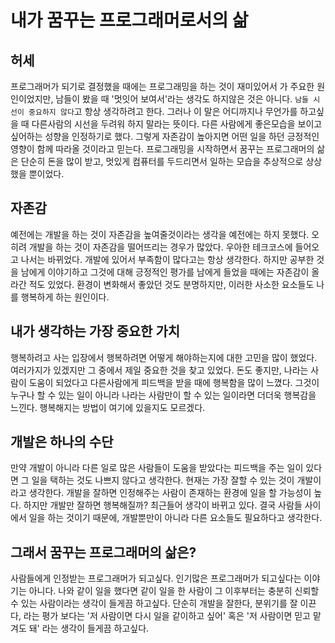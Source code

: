  # 내가 꿈꾸는 프로그래머로서의 삶

## 허세
프로그래머가 되기로 결정했을 때에는 프로그래밍을 하는 것이 재미있어서 가 주요한 원인이었지만, 남들이 봤을 때 '멋잇어 보여서'라는 생각도 하지않은 것은 아니다. 
`남들 시선이 중요하지 않다`고 항상 생각하려고 한다. 
그러나 이 말은 어디까지나 무언가를 하고싶을 때 다른사람의 시선을 두려워 하지 말라는 뜻이다. 
다른 사람에게 좋은모습을 보이고 싶어하는 성향을 인정하기로 했다. 
그렇게 자존감이 높아지면 어떤 일을 하던 긍정적인 영향이 함께 따라올 것이라고 믿는다.
프로그래밍을 시작하면서 꿈꾸는 프로그래머의 삶은 단순히 돈을 많이 받고, 멋있게 컴퓨터를 두드리면서 일하는 모습을 추상적으로 상상했을 뿐이었다.

## 자존감 
예전에는 개발을 하는 것이 자존감을 높여줄것이라는 생각을 예전에는 하지 못했다. 오히려 개발을 하는 것이 자존감을 떨어뜨리는 경우가 많았다. 
우아한 테크코스에 들어오고 나서는 바뀌었다. 개발에 있어서 부족함이 많다고는 항상 생각한다. 
하지만 공부한 것을 남에게 이야기하고 그것에 대해 긍정적인 평가를 남에게 들었을 때에는 자존감이 올라간 적도 있었다.
환경이 변화해서 좋았던 것도 분명하지만, 이러한 사소한 요소들도 나를 행복하게 하는 원인이다. 

## 내가 생각하는 가장 중요한 가치
행복하려고 사는 입장에서 행복하려면 어떻게 해야하는지에 대한 고민을 많이 했었다. 여러가지가 있겠지만 그 중에서 제일 중요한 것을 찾고 있었다.
돈도 좋지만, 나라는 사람이 도움이 되었다고 다른사람에게 피드백을 받을 때에 행복함을 많이 느꼈다. 
그것이 누구나 할 수 있는 일이 아니라 나라는 사람만이 할 수 있는 일이라면 더더욱 행복감을 느낀다. 행복해지는 방법이 여기에 있을지도 모르겠다.

## 개발은 하나의 수단
만약 개발이 아니라 다른 일로 많은 사람들이 도움을 받았다는 피드백을 주는 일이 있다면 그 일을 택하는 것도 나쁘지 않다고 생각한다. 
현재는 가장 잘할 수 있는 것이 개발이라고 생각한다. 
개발을 잘하면 인정해주는 사람이 존재하는 환경에 일을 할 가능성이 높다.
하지만 개발만 잘하면 행복해질까? 최근들어 생각이 바뀌고 있다. 
결국 사람들 사이에서 일을 하는 것이기 때문에, 개발뿐만이 아니라 다른 요소들도 필요하다고 생각한다. 

## 그래서 꿈꾸는 프로그래머의 삶은?
사람들에게 인정받는 프로그래머가 되고싶다. 인기많은 프로그래머가 되고싶다는 이야기는 아니다. 
나와 같이 일을 했다면 같이 일을 한 사람이 그 이후부터는 충분히 신뢰할 수 있는 사람이라는 생각이 들게끔 하고싶다. 
단순히 개발을 잘한다, 분위기를 잘 이끈다, 라는 평가 보다는 '저 사람이면 다시 일을 같이하고 싶어' 혹은 '저 사람이면 믿고 맡겨도 돼' 라는 생각이 들게끔 하고싶다. 

